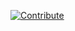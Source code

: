 [![Contribute](https://www.eclipse.org/che/contribute.svg)](https://workspaces.openshift.com/f?url=https://raw.githubusercontent.com/redhat-developer/devfile/master/getting-started/spring-petclinic/devfile.yaml)
